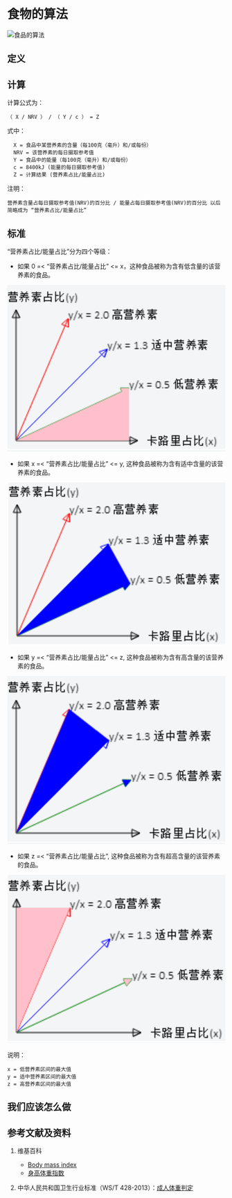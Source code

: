 # 食物的算法

![食品的算法](/images/食品的分析算法/食品的算法.png)

## 定义


## 计算

计算公式为： 

	（ X / NRV ） / （ Y / c ） = Z

式中： 

	  X = 食品中某营养素的含量（每100克（毫升）和/或每份）	  
      NRV = 该营养素的每日摄取参考值
	  Y = 食品中的能量（每100克（毫升）和/或每份）
	  c = 8400kJ (能量的每日摄取参考值)
	  Z = 计算结果 (营养素占比/能量占比)

注明：

	营养素含量占每日摄取参考值(NRV)的百分比 / 能量占每日摄取参考值(NRV)的百分比 以后简略成为 “营养素占比/能量占比”	

## 标准

“营养素占比/能量占比”分为四个等级：

- 如果 0 =< “营养素占比/能量占比” <= x，这种食品被称为含有低含量的该营养素的食品。

![食品的算法](/images/食品的分析算法/算法/食品的分析算法-算法-低营养素区间.png)

- 如果 x =< “营养素占比/能量占比” <= y, 这种食品被称为含有适中含量的该营养素的食品。

![食品的算法](/images/食品的分析算法/算法/食品的分析算法-算法-适中营养素区间.png)

- 如果 y =< “营养素占比/能量占比” <= z, 这种食品被称为含有高含量的该营养素的食品。

![食品的算法](/images/食品的分析算法/算法/食品的分析算法-算法-高营养素区间.png)

- 如果 z =< “营养素占比/能量占比”, 这种食品被称为含有超高含量的该营养素的食品。

![食品的算法](/images/食品的分析算法/算法/食品的分析算法-算法-超高营养素区间.png)

说明：

	x = 低营养素区间的最大值
	y = 适中营养素区间的最大值
	z = 高营养素区间的最大值

## 我们应该怎么做

## 参考文献及资料

1. 维基百科
	- [Body mass index](https://en.wikipedia.org/wiki/Body_mass_index)
	- [身高体重指数](https://zh.wikipedia.org/wiki/%E8%BA%AB%E9%AB%98%E9%AB%94%E9%87%8D%E6%8C%87%E6%95%B8)

2. 中华人民共和国卫生行业标准（WS/T 428-2013）：[成人体重判定](http://www.moh.gov.cn/ewebeditor/uploadfile/2013/08/20130808135715967.pdf)

